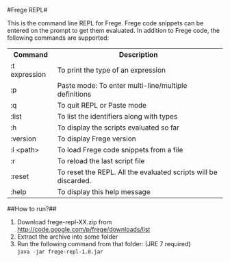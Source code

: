 #Frege REPL#

This is the command line REPL for Frege. Frege code snippets can be entered on the prompt to get them evaluated.
In addition to Frege code, the following commands are supported:

<table>
<tr>
<th>Command</th>
<th>Description</th>
</tr>
<tr>
<td>:t expression</td>
<td>To print the type of an expression</td>
</tr>
<tr>
<td>:p</td>
<td>Paste mode: To enter multi-line/multiple definitions</td>
</tr>
<tr>
<td>:q</td>
<td>To quit REPL or Paste mode</td>
</tr>
<tr>
<td>:list</td>
<td>To list the identifiers along with types</td>
</tr>
<tr>
<td>:h</td>
<td>To display the scripts evaluated so far</td>
</tr>
<tr>
<td>:version</td>
<td>To display Frege version</td>
</tr>
<tr>
<td>:l &lt;path&gt;</td>
<td>To load Frege code snippets from a file</td>
</tr>
<tr>
<td>:r</td>
<td>To reload the last script file</td>
</tr>
<tr>
<td>:reset</td>
<td>To reset the REPL. All the evaluated scripts will be discarded.</td>
</tr>
<tr>
<td>:help</td>
<td>To display this help message</td>
</tr>
</table>

##How to run?##
1. Download frege-repl-XX.zip from http://code.google.com/p/frege/downloads/list
2. Extract the archive into some folder
3. Run the following command from that folder: (JRE 7 required) <BR/>
   ```java -jar frege-repl-1.0.jar```
